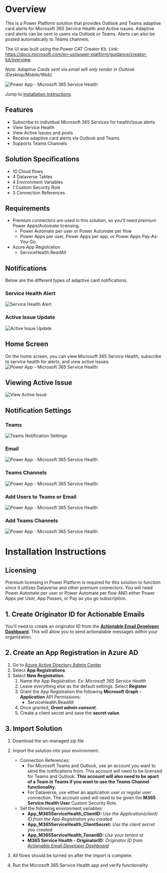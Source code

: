# Overview
This is a Power Platform solution that provides Outlook and Teams adaptive card alerts for Microsoft 365 Service Health and Active issues. Adaptive card alerts can be sent to users via Outlook or Teams. Alerts can also be posted automatically to Teams channels.

The UI was built using the Power CAT Creator Kit. Link: https://docs.microsoft.com/en-us/power-platform/guidance/creator-kit/overview

*Note: Adaptive Cards sent via email will only render in Outlook (Desktop/Mobile/Web).*

![Power App - Microsoft 365 Service Health](/images/M365_App_Overview.png)

Jump to [Installation Instructions](/README.md#installation-instructions)

## Features
- Subscribe to individual Microsoft 365 Services for health/issue alerts
- View Service Health
- View Active Issues and posts
- Receive adaptive card alerts via Outlook and Teams
- Supports Teams Channels

## Solution Specifications
- 10 Cloud flows
- 4 Dataverse Tables
- 4 Environment Variables
- 1 Custom Security Role
- 3 Connection References

## Requirements
- Premium connectors are used in this solution, so you'll need premium Power Apps/Automate licensing.
  - Power Automate per user or Power Automate per flow
  - Power Apps per user, Power Apps per app, or Power Apps Pay-As-You-Go
- Azure App Registration
  - ServiceHealth.ReadAll

## Notifications
Below are the different types of adaptive card notifications.
### Service Health Alert
![Service Health Alert](/images/M365_Teams_ServiceHealthAlert.png)

### Active Issue Update
![Active Issue Update](/images/M365_Teams_ActiveIssueUpdate.png)

## Home Screen
On the home screen, you can view Microsoft 365 Service Health, subscribe to service health for alerts, and view active issues.
![Power App - Microsoft 365 Service Health](/images/M365_App_Overview.png)

## Viewing Active Issue
![View Active Issue](/images/M365_App_ViewActiveIssue.png)

## Notification Settings
### Teams
![Teams Notification Settings](/images/M365_App_NotificationSettings_Teams.png)

### Email
![Power App - Microsoft 365 Service Health](/images/M365_App_NotificationSettings_Email.png)

### Teams Channels
![Power App - Microsoft 365 Service Health](/images/M365_App_NotificationSettings_TeamsChannels.png)

### Add Users to Teams or Email
![Power App - Microsoft 365 Service Health](/images/M365_App_NotificationSettings_Add_User.png)

### Add Teams Channels
![Power App - Microsoft 365 Service Health](/images/M365_App_NotificationSettings_Add_TeamsChannels.png)

# Installation Instructions
## Licensing
Premium licensing in Power Platform is required for this solution to function since it utilizes Dataverse and other premium connectors. You will need Power Automate per user or Power Automate per flow AND either Power Apps per User, App Passes, or Pay as you go subscription.

## 1. Create Originator ID for Actionable Emails
You'll need to create an originator ID from the **[Actionable Email Developer Dashboard](https://outlook.office.com/connectors/oam/publish)**. This will allow you to send actionalable messages within your organization.

## 2. Create an App Registration in Azure AD
1. Go to [Azure Active Directory Admin Center](https://aad.portal.azure.com/)
2. Select **App Registrations**
3. Select **New Registration**. 
    1. Name the App Registration. Ex: *Microsoft 365 Service Health*
    2. Leave everything else as the default settings. Select **Register**
    3. Grant the App Registration the following **Microsoft Graph - _Application_** API Permissions:
        - ServiceHealth.ReadAll
    4. Once granted, **_Grant admin consent_**.
    5. Create a client secret and save the **secret value**.

## 3. Import Solution
1. Download the un-managed zip file
2. Import the solution into your environment.
    - Connection References:
      - For Microsoft Teams and Outlook, use an account you want to send the notifications from. This account will need to be licensed for Teams and Outlook. **This account will also need to be apart of a Team in Teams if you want to use the Teams Channel functionality.**
      - For Dataverse, use either an application user or regular user connection. The account used will need to be given the **M365 Service Health User** Custom Security Role.
    - Set the following environment variables:
      - **App_M365ServiceHealth_ClientID:** *Use the Application(client) ID from the App Registration you created*
      - **App_M365ServiceHealth_ClientSecret:** *Use the client secret you created*
      - **App_M365ServiceHealth_TenantID:** *Use your tenant id*
      - **M365 Service Health - OriginatorID:** *Originator ID from [Actionable Email Developer Dashboard](https://outlook.office.com/connectors/oam/publish)*

 3. All flows should be turned on after the import is complete.
 4. Run the Microsoft 365 Service Health app and verify functionality.
